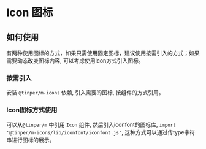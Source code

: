 # Icon 图标
## 如何使用
有两种使用图标的方式，如果只需使用固定图标，建议使用按需引入的方式；如果需要动态改变图标内容, 可以考虑使用Icon方式引入图标。
### 按需引入
安装 `@tinper/m-icons` 依赖, 引入需要的图标, 按组件的方式引用。
### Icon图标方式使用

可以从`@tinper/m` 中引用 `Icon` 组件, 然后引入iconfont的图标库, `import '@tinper/m-icons/lib/iconfont/iconfont.js'`, 这种方式可以通过传type字符串进行图标的展示。

